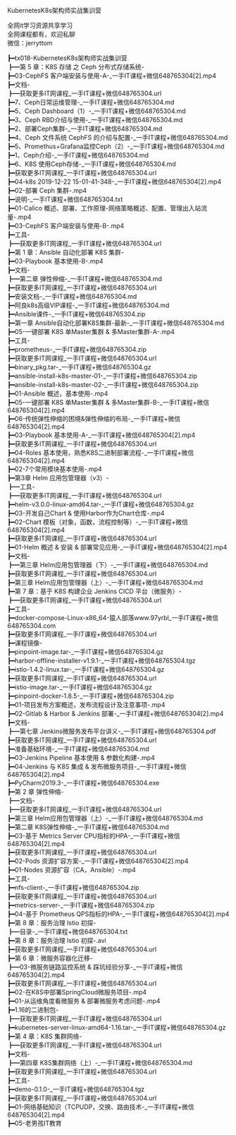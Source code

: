 KubernetesK8s架构师实战集训营

全网it学习资源共享学习<br>全网课程都有，欢迎私聊<br>微信：jerryttom<br>

┣━tx018-KubernetesK8s架构师实战集训营<br> ┣━第 5 章：K8S 存储 之 Ceph 分布式存储系统-<br> ┣━03-CephFS 客户端安装与使用-A-_一手IT课程+微信648765304[2].mp4<br> ┣━文档-<br> ┣━获取更多IT网课程_一手IT课程+微信648765304.url<br> ┣━7、Ceph日常运维管理-_一手IT课程+微信648765304.md<br> ┣━5、Ceph Dashboard（1）-_一手IT课程+微信648765304.md<br> ┣━3、Ceph RBD介绍与使用-_一手IT课程+微信648765304.md<br> ┣━2、部署Ceph集群-_一手IT课程+微信648765304.md<br> ┣━4、Ceph 文件系统 CephFS 的介绍与配置-_一手IT课程+微信648765304.md<br> ┣━5、Promethus+Grafana监控Ceph（2）-_一手IT课程+微信648765304.md<br> ┣━1、Ceph介绍-_一手IT课程+微信648765304.md<br> ┣━6、K8S 使用Ceph存储-_一手IT课程+微信648765304.md<br> ┣━获取更多IT网课程_一手IT课程+微信648765304.url<br> ┣━04-k8s 2019-12-22 15-01-41-348-_一手IT课程+微信648765304[2].mp4<br> ┣━02-部署 Ceph 集群-.mp4<br> ┣━说明-_一手IT课程+微信648765304.txt<br> ┣━01-Calico 概述、部署、工作原理-网络策略概述、配置、管理出入站流量-.mp4<br> ┣━03-CephFS 客户端安装与使用-B-.mp4<br> ┣━工具-<br> ┣━获取更多IT网课程_一手IT课程+微信648765304.url<br> ┣━第 1 章：Ansible 自动化部署 K8S 集群-<br> ┣━03-Playbook 基本使用-B-.mp4<br> ┣━文档-<br> ┣━第二章 弹性伸缩-_一手IT课程+微信648765304.md<br> ┣━获取更多IT网课程_一手IT课程+微信648765304.url<br> ┣━安装文档-_一手IT课程+微信648765304.md<br> ┣━阿良k8s高级VIP课程-_一手IT课程+微信648765304.md<br> ┣━Ansible课件-_一手IT课程+微信648765304.zip<br> ┣━第一章 Ansible自动化部署K8S集群-最新-_一手IT课程+微信648765304.md<br> ┣━05-一键部署 K8S 单Master集群 &amp; 多Master集群-A-.mp4<br> ┣━工具-<br> ┣━prometheus-_一手IT课程+微信648765304.zip<br> ┣━获取更多IT网课程_一手IT课程+微信648765304.url<br> ┣━binary_pkg.tar-_一手IT课程+微信648765304.gz<br> ┣━ansible-install-k8s-master-01-_一手IT课程+微信648765304.zip<br> ┣━ansible-install-k8s-master-02-_一手IT课程+微信648765304.zip<br> ┣━01-Ansible 概述，基本使用-.mp4<br> ┣━05-一键部署 K8S 单Master集群 &amp; 多Master集群-B-_一手IT课程+微信648765304[2].mp4<br> ┣━06-传统弹性伸缩的困境&amp;弹性伸缩的布局-_一手IT课程+微信648765304[2].mp4<br> ┣━03-Playbook 基本使用-A-_一手IT课程+微信648765304[2].mp4<br> ┣━获取更多IT网课程_一手IT课程+微信648765304.url<br> ┣━04-Roles 基本使用，熟悉K8S二进制部署流程-_一手IT课程+微信648765304[2].mp4<br> ┣━02-7个常用模块基本使用-.mp4<br> ┣━第3章 Helm 应用包管理器（v3）-<br> ┣━工具-<br> ┣━获取更多IT网课程_一手IT课程+微信648765304.url<br> ┣━helm-v3.0.0-linux-amd64.tar-_一手IT课程+微信648765304.gz<br> ┣━03-开发自己Chart &amp; 使用Harbor作为Chart仓库-.mp4<br> ┣━02-Chart 模板（对象，函数，流程控制等）-_一手IT课程+微信648765304[2].mp4<br> ┣━获取更多IT网课程_一手IT课程+微信648765304.url<br> ┣━01-Helm 概述 &amp; 安装 &amp; 部署常见应用-_一手IT课程+微信648765304[2].mp4<br> ┣━文档-<br> ┣━第三章 Helm应用包管理器（下）-_一手IT课程+微信648765304.md<br> ┣━获取更多IT网课程_一手IT课程+微信648765304.url<br> ┣━第三章 Helm应用包管理器（上）-_一手IT课程+微信648765304.md<br> ┣━第 7 章：基于 K8S 构建企业 Jenkins CICD 平台（微服务）-<br> ┣━获取更多IT网课程_一手IT课程+微信648765304.url<br> ┣━工具-<br> ┣━docker-compose-Linux-x86_64-猿人部落www.97yrbl_一手IT课程+微信648765304.com<br> ┣━获取更多IT网课程_一手IT课程+微信648765304.url<br> ┣━课程镜像-<br> ┣━pinpoint-image.tar-_一手IT课程+微信648765304.gz<br> ┣━harbor-offline-installer-v1.9.1-_一手IT课程+微信648765304.tgz<br> ┣━istio-1.4.2-linux.tar-_一手IT课程+微信648765304.gz<br> ┣━获取更多IT网课程_一手IT课程+微信648765304.url<br> ┣━istio-image.tar-_一手IT课程+微信648765304.gz<br> ┣━pinpoint-docker-1.8.5-_一手IT课程+微信648765304.zip<br> ┣━01-项目发布方案概述，发布流程设计及注意事项-.mp4<br> ┣━02-Gitlab &amp; Harbor &amp; Jenkins 部署-_一手IT课程+微信648765304[2].mp4<br> ┣━文档-<br> ┣━第七章 Jenkins微服务发布平台讲义-_一手IT课程+微信648765304.pdf<br> ┣━获取更多IT网课程_一手IT课程+微信648765304.url<br> ┣━准备基础环境-_一手IT课程+微信648765304.md<br> ┣━03-Jenkins Pipeline 基本使用 &amp; 参数化构建-.mp4<br> ┣━04-Jenkins 与 K8S 集成 &amp; 发布微服务项目-_一手IT课程+微信648765304[2].mp4<br> ┣━PyCharm2019.3-_一手IT课程+微信648765304.exe<br> ┣━第 2 章 弹性伸缩-<br> ┣━文档-<br> ┣━获取更多IT网课程_一手IT课程+微信648765304.url<br> ┣━第三章 Helm应用包管理器（上）-_一手IT课程+微信648765304.md<br> ┣━第二章 K8S弹性伸缩-_一手IT课程+微信648765304.md<br> ┣━03-基于 Metrics Server CPU指标的HPA-_一手IT课程+微信648765304[2].mp4<br> ┣━获取更多IT网课程_一手IT课程+微信648765304.url<br> ┣━02-Pods 资源扩容方案-_一手IT课程+微信648765304[2].mp4<br> ┣━01-Nodes 资源扩容（CA，Ansible）-.mp4<br> ┣━工具-<br> ┣━nfs-client-_一手IT课程+微信648765304.zip<br> ┣━获取更多IT网课程_一手IT课程+微信648765304.url<br> ┣━metrics-server-_一手IT课程+微信648765304.zip<br> ┣━04-基于 Prometheus QPS指标的HPA-_一手IT课程+微信648765304[2].mp4<br> ┣━第 8 章：服务治理 Istio 初探-<br> ┣━目录-_一手IT课程+微信648765304.txt<br> ┣━第 8 章：服务治理 Istio 初探-.avi<br> ┣━获取更多IT网课程_一手IT课程+微信648765304.url<br> ┣━第 6 章：微服务容器化迁移-<br> ┣━03-微服务链路监控系统 &amp; 踩坑经验分享-_一手IT课程+微信648765304[2].mp4<br> ┣━获取更多IT网课程_一手IT课程+微信648765304.url<br> ┣━02-在K8S中部署SpringCloud微服务项目-.mp4<br> ┣━01-从运维角度看微服务 &amp; 部署微服务考虑问题-.mp4<br> ┣━1.16的二进制包-<br> ┣━获取更多IT网课程_一手IT课程+微信648765304.url<br> ┣━kubernetes-server-linux-amd64-1.16.tar-_一手IT课程+微信648765304.gz<br> ┣━第 4 章：K8S 集群网络-<br> ┣━获取更多IT网课程_一手IT课程+微信648765304.url<br> ┣━文档-<br> ┣━第四章 K8S集群网络（上）-_一手IT课程+微信648765304.md<br> ┣━获取更多IT网课程_一手IT课程+微信648765304.url<br> ┣━工具-<br> ┣━demo-0.1.0-_一手IT课程+微信648765304.tgz<br> ┣━获取更多IT网课程_一手IT课程+微信648765304.url<br> ┣━01-网络基础知识（TCPUDP，交换、路由技术-_一手IT课程+微信648765304[2].mp4<br> ┣━05-老男孩IT教育